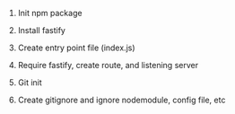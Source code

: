 1. Init npm package
2. Install fastify
3. Create entry point file (index.js)
4. Require fastify, create route, and listening server

5. Git init
6. Create gitignore and ignore nodemodule, config file, etc
